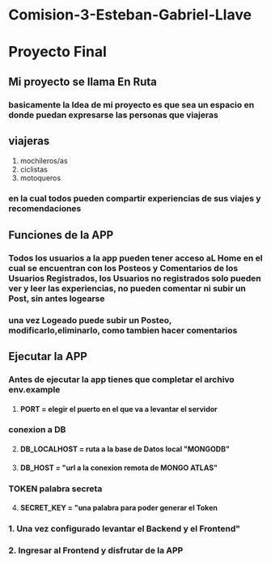 # Comision-3-Esteban-Gabriel-Llave
#  Proyecto Final 

## Mi proyecto se llama En Ruta

### basicamente la Idea de mi proyecto es que sea un espacio en donde puedan expresarse las personas que viajeras
 ## viajeras
 1. mochileros/as
 2. ciclistas
 3. motoqueros

### en la cual todos pueden compartir experiencias de sus viajes y recomendaciones

## Funciones de la APP
### Todos los usuarios a la app pueden tener acceso aL Home en el cual se encuentran con los Posteos y Comentarios de los Usuarios Registrados, los Usuarios no registrados solo pueden ver y leer las experiencias, no pueden comentar ni subir un Post, sin antes logearse

### una vez Logeado puede subir un Posteo, modificarlo,eliminarlo, como tambien hacer comentarios 


## Ejecutar la APP
### Antes de ejecutar la app tienes que completar el archivo env.example 

1. #### PORT = elegir el puerto en el que va a levantar el servidor


### conexion a DB
2. #### DB_LOCALHOST = ruta a la base de Datos local "MONGODB"

3. #### DB_HOST = "url a la conexion remota de MONGO ATLAS"

### TOKEN palabra secreta
4. #### SECRET_KEY = "una palabra para poder generar el Token


### 1. Una vez configurado levantar el      Backend y el Frontend"
### 2. Ingresar al Frontend y disfrutar de la APP

